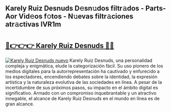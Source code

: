 ## Karely Ruiz Desnuds D𝚎sn𝚞dos filtr𝚊dos - Parts-Aor Vid𝚎os f𝚘tos - N𝚞evas filtr𝚊ciones atr𝚊ctivas IVR1m

# <h2><a href="http://mb6aqar.tromn.icu/?c=Karely+Ruiz+Desnuds">🔗👉👉👉 Karely Ruiz Desnuds 🔗🔗</a></h2>

[![Karely Ruiz Desnuds nuevo](https://i.imgur.com/pEAQMta.gif)](http://mb6aqar.tromn.icu/?c=Karely+Ruiz+Desnuds)
Karely Ruiz Desnuds, una personalidad compleja y enigmática, elude la categorización fácil. Su uso pionero de los medios digitales para la autorrepresentación ha cautivado y enfurecido a los espectadores, encendiendo debates sobre la identidad, la expresión artística y la naturaleza evolutiva de las sociedades en línea. A pesar de la incertidumbre de sus próximos pasos, su impacto en el ámbito digital es significativo. Armado con un compromiso inquebrantable y un atractivo innegable, el alcance de Karely Ruiz Desnuds en el mundo en línea es de gran alcance.
